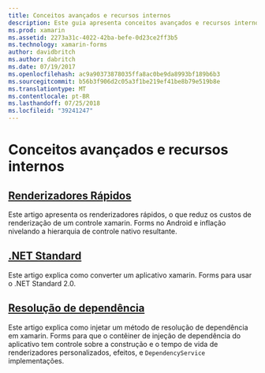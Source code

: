 ```yaml
---
title: Conceitos avançados e recursos internos
description: Este guia apresenta conceitos avançados e recursos internos para xamarin. Forms. Atualmente, inclui artigos sobre renderizadores rápidos e .NET Standard.
ms.prod: xamarin
ms.assetid: 2273a31c-4022-42ba-befe-0d23ce2ff3b5
ms.technology: xamarin-forms
author: davidbritch
ms.author: dabritch
ms.date: 07/19/2017
ms.openlocfilehash: ac9a90373878035ffa8ac0be9da8993bf189b6b3
ms.sourcegitcommit: b56b3f906d2c05a3f1be219ef41be8b79e519b8e
ms.translationtype: MT
ms.contentlocale: pt-BR
ms.lasthandoff: 07/25/2018
ms.locfileid: "39241247"
---
```

# <a name="advanced-concepts--internals"></a>Conceitos avançados e recursos internos

## <a name="fast-renderersfast-renderersmd"></a>[Renderizadores Rápidos](fast-renderers.md)

Este artigo apresenta os renderizadores rápidos, o que reduz os custos de renderização de um controle xamarin. Forms no Android e inflação nivelando a hierarquia de controle nativo resultante.

## <a name="net-standardnet-standardmd"></a>[.NET Standard](net-standard.md)

Este artigo explica como converter um aplicativo xamarin. Forms para usar o .NET Standard 2.0.

## <a name="dependency-resolutiondependency-resolutionmd"></a>[Resolução de dependência](dependency-resolution.md)

Este artigo explica como injetar um método de resolução de dependência em xamarin. Forms para que o contêiner de injeção de dependência do aplicativo tem controle sobre a construção e o tempo de vida de renderizadores personalizados, efeitos, e `DependencyService` implementações.
